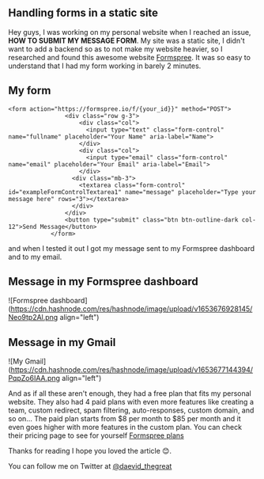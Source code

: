 ## Handling forms in a static site

Hey guys, I was working on my personal website when I reached an issue, **HOW TO SUBMIT MY MESSAGE FORM**.
My site was a static site, I didn't want to add a backend so as to not make my website heavier, so I researched and found this awesome website [Formspree](https://formspree.io/).
It was so easy to understand that I had my form working in barely 2 minutes.
## My form

```
<form action="https://formspree.io/f/{your_id}}" method="POST">
                <div class="row g-3">
                    <div class="col">
                      <input type="text" class="form-control" name="fullname" placeholder="Your Name" aria-label="Name">
                    </div>
                    <div class="col">
                      <input type="email" class="form-control" name="email" placeholder="Your Email" aria-label="Email">
                    </div>
                  <div class="mb-3">
                    <textarea class="form-control" id="exampleFormControlTextarea1" name="message" placeholder="Type your message here" rows="3"></textarea>
                  </div>
                </div>
                <button type="submit" class="btn btn-outline-dark col-12">Send Message</button>
            </form>
``` 
and when I tested it out I got my message sent to my Formspree dashboard and to my email.

## Message in my Formspree dashboard
![Formspree dashboard](https://cdn.hashnode.com/res/hashnode/image/upload/v1653676928145/Neo9tp2Al.png align="left")

## Message in my Gmail

![My Gmail](https://cdn.hashnode.com/res/hashnode/image/upload/v1653677144394/PqpZo6IAA.png align="left")

And as if all these aren't enough, they had a free plan that fits my personal website.
They also had 4 paid plans with even more features like creating a team, custom redirect, spam filtering, auto-responses, custom domain, and so on...
The paid plan starts from $8 per month to $85 per month and it even goes higher with more features in the custom plan.
You can check their pricing page to see for yourself [Formspree plans](https://formspree.io/plans)



Thanks for reading I hope you loved the article 😊.

You can follow me on Twitter at [@daevid_thegreat](https://twitter.com/Daevid_Thegreat)
